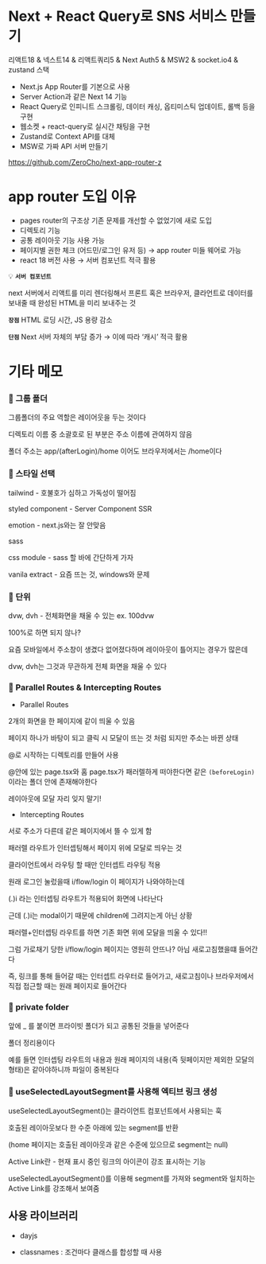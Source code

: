 # Next + React Query로 SNS 서비스 만들기

리액트18 & 넥스트14 & 리액트쿼리5 & Next Auth5 & MSW2 & socket.io4 & zustand 스택

- Next.js App Router를 기본으로 사용
- Server Action과 같은 Next 14 기능
- React Query로 인피니트 스크롤링, 데이터 캐싱, 옵티미스틱 업데이트, 롤백 등을 구현
- 웹소켓 + react-query로 실시간 채팅을 구현
- Zustand로 Context API를 대체
- MSW로 가짜 API 서버 만들기

https://github.com/ZeroCho/next-app-router-z

# app router 도입 이유

- pages router의 구조상 기존 문제를 개선할 수 없었기에 새로 도입
- 디렉토리 기능
- 공통 레이아웃 기능 사용 가능
- 페이지별 권한 체크 (어드민/로그인 유저 등) → app router 미들 웨어로 가능
- react 18 버전 사용 → 서버 컴포넌트 적극 활용

💡 **`서버 컴포넌트`**

next 서버에서 리액트를 미리 렌더링해서 프론트 혹은 브라우저, 클라언트로 데이터를 보내줄 때 완성된 HTML을 미리 보내주는 것

**`장점`** HTML 로딩 시간, JS 용량 감소

**`단점`** Next 서버 자체의 부담 증가 → 이에 따라 ‘캐시’ 적극 활용

# 기타 메모

### 📍 그룹 폴더

그룹폴더의 주요 역할은 레이어웃을 두는 것이다

디렉토리 이름 중 소괄호로 된 부분은 주소 이름에 관여하지 않음

폴더 주소는 app/(afterLogin)/home 이어도 브라우저에서는 /home이다


### 📍 스타일 선택

tailwind - 호불호가 심하고 가독성이 떨어짐

styled component - Server Component SSR

emotion - next.js와는 잘 안맞음

sass

css module - sass 할 바에 간단하게 가자

vanila extract - 요즘 뜨는 것, windows와 문제

### 📍 단위

dvw, dvh - 전체화면을 채울 수 있는 ex. 100dvw

100%로 하면 되지 않나?

요즘 모바일에서 주소창이 생겼다 없어졌다하며 레이아웃이 틀어지는 경우가 많은데

dvw, dvh는 그것과 무관하게 전체 화면을 채울 수 있다

### 📍 Parallel Routes & Intercepting Routes

- Parallel Routes

2개의 화면을 한 페이지에 같이 띄울 수 있음

페이지 하나가 바탕이 되고 클릭 시 모달이 뜨는 것 처럼 되지만 주소는 바뀐 상태

@로 시작하는 디렉토리를 만들어 사용

@안에 있는 page.tsx와 홈 page.tsx가 패러렐하게 떠야한다면 같은 `(beforeLogin)`이라는 폴더 안에 존재해야한다

레이아웃에 모달 자리 잊지 말기!

- Intercepting Routes

서로 주소가 다른데 같은 페이지에서 뜰 수 있게 함

패러렐 라우트가 인터셉팅해서 페이지 위에 모달로 띄우는 것

클라이언트에서 라우팅 할 때만 인터셉트 라우팅 적용

원래 로그인 눌렀을때 i/flow/login 이 페이지가 나와야하는데

(.)i 라는 인터셉팅 라우트가 적용되어 화면에 나타난다

근데 (.)i는 modal이기 때문에 children에 그려지는게 아닌 상황

패러렐+인터셉팅 라우트를 하면 기존 화면 위에 모달을 띄울 수 있다!!

그럼 가로채기 당한 i/flow/login 페이지는 영원히 안뜨나? 아님 새로고침했을떄 들어간다 

즉, 링크를 통해 들어갈 때는 인터셉트 라우터로 들어가고, 새로고침이나 브라우저에서 직접 접근할 때는 원래 페이지로 들어간다

### 📍 private folder

앞에 _ 를 붙이면 프라이빗 폴더가 되고 공통된 것들을 넣어준다

폴더 정리용이다

예를 들면 인터셉팅 라우트의 내용과 원래 페이지의 내용(즉 뒷페이지만 제외한 모달의 형태)은 같아야하니까 파일이 중복된다

### 📍 useSelectedLayoutSegment를 사용해 엑티브 링크 생성

useSelectedLayoutSegment()는 클라이언트 컴포넌트에서 사용되는 훅

호출된 레이아웃보다 한 수준 아래에 있는 segment를 반환

(home 페이지는 호출된 레이아웃과 같은 수준에 있으므로 segment는 null)

Active Link란 - 현재 표시 중인 링크의 아이콘이 강조 표시하는 기능

useSelectedLayoutSegment()를 이용해 segment를 가져와 segment와 일치하는 Active Link를 강조해서 보여줌

## 사용 라이브러리

- dayjs

- classnames : 조건마다 클래스를 합성할 때 사용